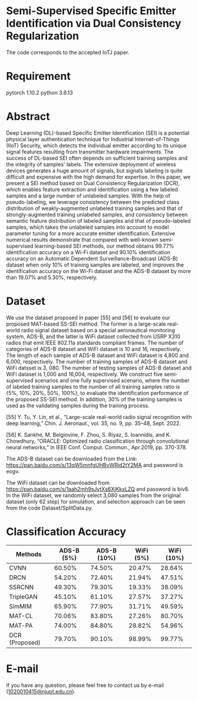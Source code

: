 # Semi-Supervised Specific Emitter Identification via Dual Consistency Regularization
The code corresponds to the accepted IoTJ paper.

# Requirement
pytorch 1.10.2
python 3.6.13

# Abstract
Deep Learning (DL)-based Specific Emitter Identification (SEI) is a potential physical layer authentication technique for Industrial Internet-of-Things (IIoT) Security, which detects the individual emitter according to its unique signal features resulting from transmitter hardware impairments. The success of DL-based SEI often depends on sufficient training samples and the integrity of samples' labels. The extensive deployment of wireless devices generates a huge amount of signals, but signals labeling is quite difficult and expensive with the high demand for expertise. In this paper, we present a SEI method based on Dual Consistency Regularization (DCR), which enables feature extraction and identification using a few labeled samples and a large number of unlabeled samples. With the help of pseudo-labeling, we leverage consistency between the predicted class distribution of weakly-augmented unlabeled training samples and that of strongly-augmented training unlabeled samples, and consistency between semantic feature distribution of labeled samples and that of pseudo-labeled samples, which takes the unlabeled samples into account to model parameter tuning for a more accurate emitter identification. Extensive numerical results demonstrate that compared with well-known semi-supervised learning-based SEI methods, our method obtains 99.77% identification accuracy on a Wi-Fi dataset and 90.10% identification accuracy on an Automatic Dependent Surveillance-Broadcast (ADS-B) dataset when only 10% of training samples are labeled, and improves the identification accuracy on the Wi-Fi dataset and the ADS-B dataset by more than 19.07% and 5.30%, respectively.

# Dataset
We use the dataset proposed in paper [55] and [56] to evaluate our proposed MAT-based SS-SEI method. The former is a large-scale real-world radio signal dataset based on a special aeronautical monitoring system, ADS-B, and the latter is WiFi dataset collected from USRP X310 radios that emit IEEE 802.11a standards compliant frames. The number of categories of ADS-B dataset and WiFi dataset is 10 and 16, respectively. The length of each sample of ADS-B dataset and WiFi dataset is 4,800 and 6,000, respectively. The number of training samples of ADS-B dataset and WiFi datsset is 3, 080. The number of testing samples of ADS-B dataset and WiFi dataset is 1,000 and 16,004, respectively. We construct five semi-supervised scenarios and one fully supervised scenario, where the number of labeled training samples to the number of all training samples ratio is {5%, 10%, 20%, 50%, 100%}, to evaluate the identification performance of the proposed SS-SEI method. In addition, 30% of the training samples is used as the validating samples during the training process.

[55] Y. Tu, Y. Lin, et al., “Large-scale real-world radio signal recognition with deep learning,” Chin. J. Aeronaut., vol. 35, no. 9, pp. 35–48, Sept.
2022.

[56] K. Sankhe, M. Belgiovine, F. Zhou, S. Riyaz, S. Ioannidis, and K. Chowdhury, “ORACLE: Optimized radio classification through convolutional neural networks,” in IEEE Conf. Comput. Commun., Apr.2019, pp. 370-378.

The ADS-B dataset can be downloaded from the Link: https://pan.baidu.com/s/13qW5mnfgUHBvWRid2tY2MA and password is eogv.

The WiFi dataset can be downloaded from https://pan.baidu.com/s/1aah2mh9sJvtXs6XjKkxLZQ and password is biv8.
In the WiFi dataset, we randomly select 3,080 samples from the original dataset (only 62 step) for simulation, and selection approach can be seen from the code Dataset/SplitData.py.

# Classification Accuracy
 Methods  | ADS-B (5%) | ADS-B (10%) | WiFi (5%) | WiFi (10%)
 ---- | ----- | ------  | ----- | ------  |
 CVNN  | 60.50% |  74.50% | 20.47% |28.64%
 DRCN  | 54.20% | 72.40% | 21.94% | 47.51%
 SSRCNN | 49.30% | 79.30% | 19.33% | 38.09%
 TripleGAN | 45.10% | 61.10% | 27.57% | 37.27%
 SimMIM | 65.90% | 77.90% | 31.71% | 49.59%
 MAT-CL | 70.06% | 83.80% | 27.26% | 80.70%
 MAT-PA | 74.00% | 84.80% | 28.82% | 54.96%
 DCR (Proposed)   | 79.70% | 90.10% | 98.99% | 99.77%


# E-mail
If you have any question, please feel free to contact us by e-mail (1020010415@njupt.edu.cn).
